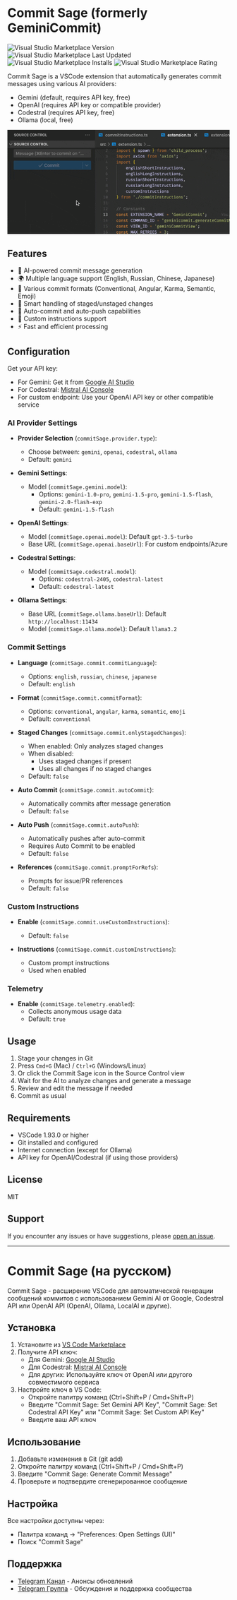 # Commit Sage (formerly GeminiCommit)

<img alt="Visual Studio Marketplace Version" src="https://img.shields.io/visual-studio-marketplace/v/VizzleTF.geminicommit"> <img alt="Visual Studio Marketplace Last Updated" src="https://img.shields.io/visual-studio-marketplace/last-updated/VizzleTF.geminicommit"> <img alt="Visual Studio Marketplace Installs" src="https://img.shields.io/visual-studio-marketplace/i/VizzleTF.geminicommit"> <img alt="Visual Studio Marketplace Rating" src="https://img.shields.io/visual-studio-marketplace/stars/VizzleTF.geminicommit">

Commit Sage is a VSCode extension that automatically generates commit messages using various AI providers:
- Gemini (default, requires API key, free)
- OpenAI (requires API key or compatible provider)
- Codestral (requires API key, free)
- Ollama (local, free)

![Commit Sage in action](example.gif)


## Features

- 🤖 AI-powered commit message generation
- 🌍 Multiple language support (English, Russian, Chinese, Japanese)
- 📝 Various commit formats (Conventional, Angular, Karma, Semantic, Emoji)
- 🔄 Smart handling of staged/unstaged changes
- 🚀 Auto-commit and auto-push capabilities
- 🎯 Custom instructions support
- ⚡ Fast and efficient processing

## Configuration

Get your API key:
   - For Gemini: Get it from [Google AI Studio](https://makersuite.google.com/app/apikey)
   - For Codestral: [Mistral AI Console](https://console.mistral.ai/codestral)
   - For custom endpoint: Use your OpenAI API key or other compatible service

### AI Provider Settings

- **Provider Selection** (`commitSage.provider.type`):
  - Choose between: `gemini`, `openai`, `codestral`, `ollama`
  - Default: `gemini`

- **Gemini Settings**:
  - Model (`commitSage.gemini.model`): 
    - Options: `gemini-1.0-pro`, `gemini-1.5-pro`, `gemini-1.5-flash`, `gemini-2.0-flash-exp`
    - Default: `gemini-1.5-flash`

- **OpenAI Settings**:
  - Model (`commitSage.openai.model`): Default `gpt-3.5-turbo`
  - Base URL (`commitSage.openai.baseUrl`): For custom endpoints/Azure

- **Codestral Settings**:
  - Model (`commitSage.codestral.model`):
    - Options: `codestral-2405`, `codestral-latest`
    - Default: `codestral-latest`

- **Ollama Settings**:
  - Base URL (`commitSage.ollama.baseUrl`): Default `http://localhost:11434`
  - Model (`commitSage.ollama.model`): Default `llama3.2`

### Commit Settings

- **Language** (`commitSage.commit.commitLanguage`):
  - Options: `english`, `russian`, `chinese`, `japanese`
  - Default: `english`

- **Format** (`commitSage.commit.commitFormat`):
  - Options: `conventional`, `angular`, `karma`, `semantic`, `emoji`
  - Default: `conventional`

- **Staged Changes** (`commitSage.commit.onlyStagedChanges`):
  - When enabled: Only analyzes staged changes
  - When disabled: 
    - Uses staged changes if present
    - Uses all changes if no staged changes
  - Default: `false`

- **Auto Commit** (`commitSage.commit.autoCommit`):
  - Automatically commits after message generation
  - Default: `false`

- **Auto Push** (`commitSage.commit.autoPush`):
  - Automatically pushes after auto-commit
  - Requires Auto Commit to be enabled
  - Default: `false`

- **References** (`commitSage.commit.promptForRefs`):
  - Prompts for issue/PR references
  - Default: `false`

### Custom Instructions

- **Enable** (`commitSage.commit.useCustomInstructions`):
  - Default: `false`

- **Instructions** (`commitSage.commit.customInstructions`):
  - Custom prompt instructions
  - Used when enabled

### Telemetry

- **Enable** (`commitSage.telemetry.enabled`):
  - Collects anonymous usage data
  - Default: `true`

## Usage

1. Stage your changes in Git
2. Press `Cmd+G` (Mac) / `Ctrl+G` (Windows/Linux)
3. Or click the Commit Sage icon in the Source Control view
4. Wait for the AI to analyze changes and generate a message
5. Review and edit the message if needed
6. Commit as usual

## Requirements

- VSCode 1.93.0 or higher
- Git installed and configured
- Internet connection (except for Ollama)
- API key for OpenAI/Codestral (if using those providers)

## License

MIT

## Support

If you encounter any issues or have suggestions, please [open an issue](https://github.com/VizzleTF/CommitSage/issues).

---

# Commit Sage (на русском)

Commit Sage - расширение VSCode для автоматической генерации сообщений коммитов с использованием Gemini AI от Google, Codestral API или OpenAI API (OpenAI, Ollama, LocalAI и другие).

## Установка

1. Установите из [VS Code Marketplace](https://marketplace.visualstudio.com/items?itemName=VizzleTF.commitsage)
2. Получите API ключ:
   - Для Gemini: [Google AI Studio](https://makersuite.google.com/app/apikey)
   - Для Codestral: [Mistral AI Console](https://console.mistral.ai/codestral)
   - Для других: Используйте ключ от OpenAI или другого совместимого сервиса
3. Настройте ключ в VS Code:
   - Откройте палитру команд (Ctrl+Shift+P / Cmd+Shift+P)
   - Введите "Commit Sage: Set Gemini API Key", "Commit Sage: Set Codestral API Key" или "Commit Sage: Set Custom API Key"
   - Введите ваш API ключ

## Использование

1. Добавьте изменения в Git (git add)
2. Откройте палитру команд (Ctrl+Shift+P / Cmd+Shift+P)
3. Введите "Commit Sage: Generate Commit Message"
4. Проверьте и подтвердите сгенерированное сообщение

## Настройка

Все настройки доступны через:
- Палитра команд → "Preferences: Open Settings (UI)"
- Поиск "Commit Sage"

## Поддержка

- [Telegram Канал](https://t.me/geminicommit) - Анонсы обновлений
- [Telegram Группа](https://t.me/gemini_commit) - Обсуждения и поддержка сообщества